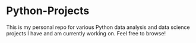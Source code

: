 # Python-Projects
This is my personal repo for various Python data analysis and data science projects I have and am currently working on. Feel free to browse!
